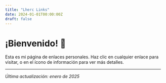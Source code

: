 ```yaml
---
title: "Lherc Links"
date: 2024-01-01T00:00:00Z
draft: false
---
```


# ¡Bienvenido! 👋

Esta es mi página de enlaces personales. Haz clic en cualquier enlace para visitar, o en el ícono de información para ver más detalles.

---

*Última actualización: enero de 2025*
